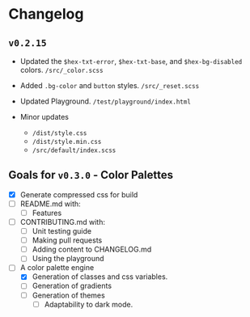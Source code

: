 # Changelog

## `v0.2.15`

- Updated the `$hex-txt-error`, `$hex-txt-base`, and `$hex-bg-disabled` colors. `/src/_color.scss`
- Added `.bg-color` and `button` styles. `/src/_reset.scss`
- Updated Playground. `/test/playground/index.html`

- Minor updates
  - `/dist/style.css`
  - `/dist/style.min.css`
  - `/src/default/index.scss`

## Goals for `v0.3.0` - Color Palettes
  - [x] Generate compressed css for build
  - [ ] README.md with:
    - [ ] Features
  - [ ] CONTRIBUTING.md with:
    - [ ] Unit testing guide
    - [ ] Making pull requests
    - [ ] Adding content to CHANGELOG.md
    - [ ] Using the playground
  - [ ] A color palette engine
    - [x] Generation of classes and css variables.
    - [ ] Generation of gradients
    - [ ] Generation of themes
      - [ ] Adaptability to dark mode.
